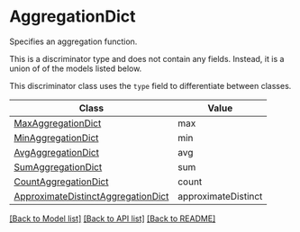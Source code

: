 # AggregationDict

Specifies an aggregation function.

This is a discriminator type and does not contain any fields. Instead, it is a union
of of the models listed below.

This discriminator class uses the `type` field to differentiate between classes.

| Class | Value
| ------------ | -------------
[MaxAggregationDict](MaxAggregationDict.md) | max
[MinAggregationDict](MinAggregationDict.md) | min
[AvgAggregationDict](AvgAggregationDict.md) | avg
[SumAggregationDict](SumAggregationDict.md) | sum
[CountAggregationDict](CountAggregationDict.md) | count
[ApproximateDistinctAggregationDict](ApproximateDistinctAggregationDict.md) | approximateDistinct


[[Back to Model list]](../../../README.md#models-v1-link) [[Back to API list]](../../../README.md#documentation-for-api-endpoints) [[Back to README]](../../../README.md)

